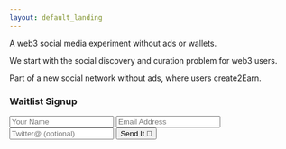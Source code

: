 ```yaml
---
layout: default_landing
---
```


A web3 social media experiment without ads or wallets. 

We start with the social discovery and curation problem for web3 users. 

Part of a new social network without ads, where users create2Earn. 

<div class="form-style-6">
<h3>Waitlist Signup</h3>
<form action="https://getform.io/f/96389641-994a-4df5-9214-495fe8dd4497" method="POST">
    <input type="text" name="name"  placeholder="Your Name">
    <input type="email" name="email" placeholder="Email Address">
    <input type="twitter" name="twitter" placeholder="Twitter@ (optional)">
    <button type="submit"> Send It 🔌 </button>
</form>
</div>